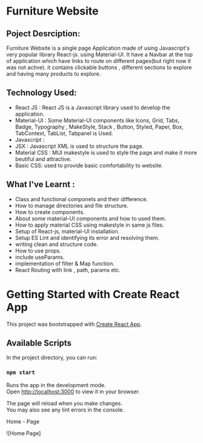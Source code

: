 # Furniture Website

## Poject Desrciption:

Furniture Website is a single page Application made of using Javascript's very popular library React-js. using Material-UI. It have a Navbar at the top of application which have links to route on different pages(but right now it was not active). it contains clickable buttons , different sections to explore and having many products to explore.

## Technology Used:
- React JS : React JS is a Javascript library used to develop the application.
- Material-UI : Some Material-UI components like Icons, Grid, Tabs, Badge, Typography , MakeStyle, Stack , Button, Styled, Paper, Box, TabContext, TabList, Tabpanel is Used.
- Javascript :
- JSX : Javascript XML is used to structure the page.
- Material CSS : MUI makestyle is used to style the page and make it more beutiful and attractive.
- Basic CSS: used to provide basic comfortability to website.

## What I've Learnt :
- Class and functional componets and their difference.
- How to manage directories and file structure.
- How to create components.
- About some material-UI components and how to used them.
- How to apply material CSS using makestyle in same js files.
- Setup of  React-js, material-UI installation.
- Setup ES Lint and identifying its error and resolving them.
- writing clean and structure code.
- How to use props.
- include useParams.
- implementation of filter & Map function.
- React Routing with link , path, params etc. 

# Getting Started with Create React App

This project was bootstrapped with [Create React App](https://github.com/facebook/create-react-app).

## Available Scripts

In the project directory, you can run:

### `npm start`

Runs the app in the development mode.\
Open [http://localhost:3000](http://localhost:3000) to view it in your browser.

The page will reload when you make changes.\
You may also see any lint errors in the console.

Home - Page

![Home Page]
